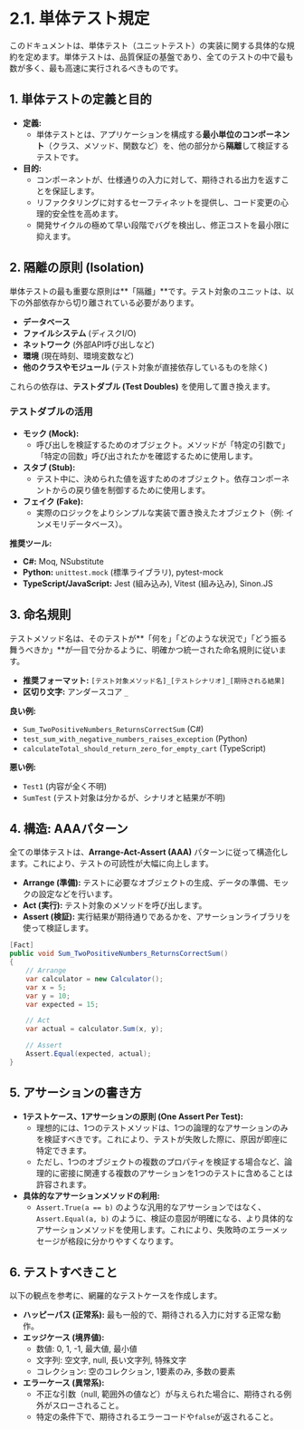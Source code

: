 # 2.1. 単体テスト規定

このドキュメントは、単体テスト（ユニットテスト）の実装に関する具体的な規約を定めます。単体テストは、品質保証の基盤であり、全てのテストの中で最も数が多く、最も高速に実行されるべきものです。

## 1. 単体テストの定義と目的

- **定義:**
    - 単体テストとは、アプリケーションを構成する**最小単位のコンポーネント**（クラス、メソッド、関数など）を、他の部分から**隔離**して検証するテストです。
- **目的:**
    - コンポーネントが、仕様通りの入力に対して、期待される出力を返すことを保証します。
    - リファクタリングに対するセーフティネットを提供し、コード変更の心理的安全性を高めます。
    - 開発サイクルの極めて早い段階でバグを検出し、修正コストを最小限に抑えます。

## 2. 隔離の原則 (Isolation)

単体テストの最も重要な原則は**「隔離」**です。テスト対象のユニットは、以下の外部依存から切り離されている必要があります。

- **データベース**
- **ファイルシステム** (ディスクI/O)
- **ネットワーク** (外部API呼び出しなど)
- **環境** (現在時刻、環境変数など)
- **他のクラスやモジュール** (テスト対象が直接依存しているものを除く)

これらの依存は、**テストダブル (Test Doubles)** を使用して置き換えます。

### テストダブルの活用

- **モック (Mock):**
    - 呼び出しを検証するためのオブジェクト。メソッドが「特定の引数で」「特定の回数」呼び出されたかを確認するために使用します。
- **スタブ (Stub):**
    - テスト中に、決められた値を返すためのオブジェクト。依存コンポーネントからの戻り値を制御するために使用します。
- **フェイク (Fake):**
    - 実際のロジックをよりシンプルな実装で置き換えたオブジェクト（例: インメモリデータベース）。

**推奨ツール:**

- **C#:** Moq, NSubstitute
- **Python:** `unittest.mock` (標準ライブラリ), pytest-mock
- **TypeScript/JavaScript:** Jest (組み込み), Vitest (組み込み), Sinon.JS

## 3. 命名規則

テストメソッド名は、そのテストが**「何を」「どのような状況で」「どう振る舞うべきか」**が一目で分かるように、明確かつ統一された命名規則に従います。

- **推奨フォーマット:** `[テスト対象メソッド名]_[テストシナリオ]_[期待される結果]`
- **区切り文字:** アンダースコア `_`

**良い例:**

- `Sum_TwoPositiveNumbers_ReturnsCorrectSum` (C#)
- `test_sum_with_negative_numbers_raises_exception` (Python)
- `calculateTotal_should_return_zero_for_empty_cart` (TypeScript)

**悪い例:**

- `Test1` (内容が全く不明)
- `SumTest` (テスト対象は分かるが、シナリオと結果が不明)

## 4. 構造: AAAパターン

全ての単体テストは、**Arrange-Act-Assert (AAA)** パターンに従って構造化します。これにより、テストの可読性が大幅に向上します。

- **Arrange (準備):** テストに必要なオブジェクトの生成、データの準備、モックの設定などを行います。
- **Act (実行):** テスト対象のメソッドを呼び出します。
- **Assert (検証):** 実行結果が期待通りであるかを、アサーションライブラリを使って検証します。

```csharp
[Fact]
public void Sum_TwoPositiveNumbers_ReturnsCorrectSum()
{
    // Arrange
    var calculator = new Calculator();
    var x = 5;
    var y = 10;
    var expected = 15;

    // Act
    var actual = calculator.Sum(x, y);

    // Assert
    Assert.Equal(expected, actual);
}
```

## 5. アサーションの書き方

- **1テストケース、1アサーションの原則 (One Assert Per Test):**
    - 理想的には、1つのテストメソッドは、1つの論理的なアサーションのみを検証すべきです。これにより、テストが失敗した際に、原因が即座に特定できます。
    - ただし、1つのオブジェクトの複数のプロパティを検証する場合など、論理的に密接に関連する複数のアサーションを1つのテストに含めることは許容されます。
- **具体的なアサーションメソッドの利用:**
    - `Assert.True(a == b)` のような汎用的なアサーションではなく、`Assert.Equal(a, b)` のように、検証の意図が明確になる、より具体的なアサーションメソッドを使用します。これにより、失敗時のエラーメッセージが格段に分かりやすくなります。

## 6. テストすべきこと

以下の観点を参考に、網羅的なテストケースを作成します。

- **ハッピーパス (正常系):** 最も一般的で、期待される入力に対する正常な動作。
- **エッジケース (境界値):**
    - 数値: 0, 1, -1, 最大値, 最小値
    - 文字列: 空文字, null, 長い文字列, 特殊文字
    - コレクション: 空のコレクション, 1要素のみ, 多数の要素
- **エラーケース (異常系):**
    - 不正な引数（null, 範囲外の値など）が与えられた場合に、期待される例外がスローされること。
    - 特定の条件下で、期待されるエラーコードや`false`が返されること。
